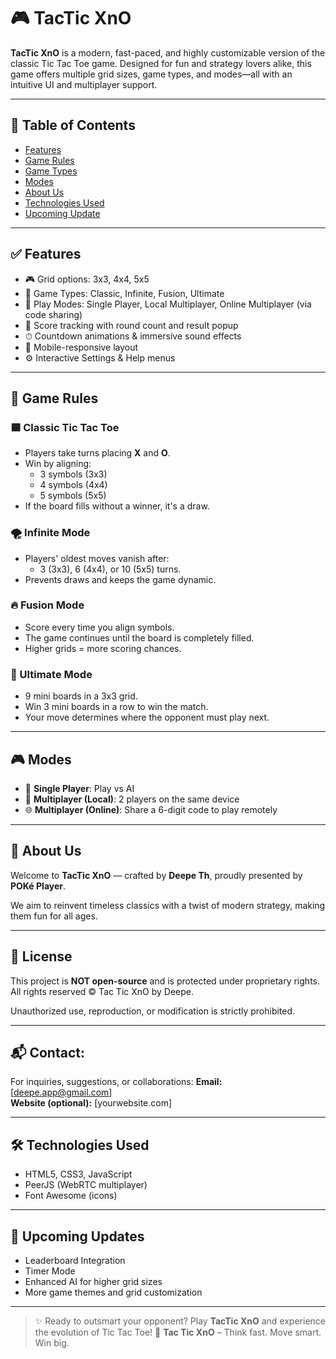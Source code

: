 # 🎮 TacTic XnO

**TacTic XnO** is a modern, fast-paced, and highly customizable version of the classic Tic Tac Toe game. Designed for fun and strategy lovers alike, this game offers multiple grid sizes, game types, and modes—all with an intuitive UI and multiplayer support.

---

## 📌 Table of Contents

- [Features](#features)
- [Game Rules](#game-rules)
- [Game Types](#game-types)
- [Modes](#modes)
- [About Us](#about-us)
- [Technologies Used](#technologies-used)
- [Upcoming Update](#Upcoming-Update)

---

## ✅ Features

- 🎮 Grid options: 3x3, 4x4, 5x5
- 🔁 Game Types: Classic, Infinite, Fusion, Ultimate
- 🧠 Play Modes: Single Player, Local Multiplayer, Online Multiplayer (via code sharing)
- 🎯 Score tracking with round count and result popup
- ⏱ Countdown animations & immersive sound effects
- 📱 Mobile-responsive layout
- ⚙️ Interactive Settings & Help menus

---

## 📖 Game Rules

### 🟦 Classic Tic Tac Toe

- Players take turns placing **X** and **O**.
- Win by aligning:
  - 3 symbols (3x3)
  - 4 symbols (4x4)
  - 5 symbols (5x5)
- If the board fills without a winner, it's a draw.

### 🌪️ Infinite Mode

- Players' oldest moves vanish after:
  - 3 (3x3), 6 (4x4), or 10 (5x5) turns.
- Prevents draws and keeps the game dynamic.

### 🔥 Fusion Mode

- Score every time you align symbols.
- The game continues until the board is completely filled.
- Higher grids = more scoring chances.

### 🧩 Ultimate Mode

- 9 mini boards in a 3x3 grid.
- Win 3 mini boards in a row to win the match.
- Your move determines where the opponent must play next.

---

## 🎮 Modes

- 🤖 **Single Player**: Play vs AI
- 👥 **Multiplayer (Local)**: 2 players on the same device
- 🌐 **Multiplayer (Online)**: Share a 6-digit code to play remotely

---

## 🧾 About Us

Welcome to **TacTic XnO** — crafted by **Deepe Th**, proudly presented by **POKé Player**.

We aim to reinvent timeless classics with a twist of modern strategy, making them fun for all ages.

---

## 🚫 License

This project is **NOT open-source** and is protected under proprietary rights.  
All rights reserved © Tac Tic XnO by Deepe.

Unauthorized use, reproduction, or modification is strictly prohibited.

---

## 📬 Contact:
For inquiries, suggestions, or collaborations:
**Email:** [deepe.app@gmail.com]  
**Website (optional):** [yourwebsite.com]  

---

## 🛠️ Technologies Used

- HTML5, CSS3, JavaScript
- PeerJS (WebRTC multiplayer)
- Font Awesome (icons)

---

## 📌 Upcoming Updates

- Leaderboard Integration  
- Timer Mode  
- Enhanced AI for higher grid sizes  
- More game themes and grid customization

---

> ✨ Ready to outsmart your opponent?
> Play **TacTic XnO** and experience the evolution of Tic Tac Toe!
> 📢 **Tac Tic XnO** – Think fast. Move smart. Win big.
